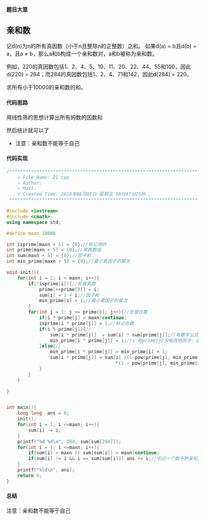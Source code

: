 #### 题目大意

## **亲和数**

记d(n)为n的所有真因数（小于n且整除n的正整数）之和。
如果d(a) = b且d(b) = a，且a ≠ b，那么a和b构成一个亲和数对，a和b被称为亲和数。

例如，220的真因数包括1、2、4、5、10、11、20、22、44、55和100，因此d(220) = 284；而284的真因数包括1、2、4、71和142，因此d(284) = 220。

求所有小于10000的亲和数的和。



#### 代码思路

用线性筛的思想计算出所有的数的因数和

然后统计就可以了

* 注意：亲和数不能等于自己





#### 代码实现

````c++
/*************************************************************************
	> File Name: 21.cpp
	> Author:
	> Mail: 
	> Created Time: 2018年08月03日 星期五 10时47分25秒
 ************************************************************************/

#include <iostream>
#include <cmath>
using namespace std;

#define maxn 10000

int isprime[maxn + 5] = {0};//标记用的
int prime[maxn + 5] = {0};//素数数组
int sum[maxn + 5] = {0};//因子和
int min_prime[maxn + 5] = {0};//最小素因子的幂次

void init(){
    for(int i = 2; i < maxn; i++){
        if(!isprime[i]){//处理素数
            prime[++prime[0]] = i;
            sum[i] = 1 + i;//因子和
            min_prime[i] = 1;//最小素因子的幂次
        }
        for(int j = 1; j <= prime[0]; j++){//处理合数
            if(i * prime[j] > maxn)continue;
            isprime[i * prime[j]] = 1;//标记合数
            if(i % prime[j]){//
                sum[i * prime[j]]  = sum[i] * sum[prime[j]];//有数学公式推导出来的
                min_prime[i * prime[j]] = 1;//i 和prime[j]没有其他因子，证明，不能相互约分，根据公式知道
            }else{//
                min_prime[i * prime[j]] = min_prime[i] + 1;
                sum[i * prime[j]] = sum[i] /(1-pow(prime[j], min_prime[i * prime[j]]))
                                        *(1 - pow(prime[j], min_prime[i * prime[j]] + 1));
            }
        }
    }

}


int main(){
    long long  ans = 0;
    init();
    for(int i = 1; i <=maxn; i++){
        sum[i] -= i;
    }
    printf("%d %d\n", 284, sum[sum[284]]);
    for(int i = 1; i <=maxn; i++){
        if(sum[i] > maxn || sum[sum[i]] > maxn)continue;
        if(sum[i] != i && i == sum[sum[i]]) ans += i;//切记一个数不熟亲和数
    }
    printf("%ld\n", ans);
    return 0;
}

````





#### 总结

注意：亲和数不能等于自己

